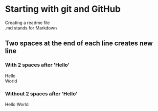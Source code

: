 # Starting with git and GitHub
Creating a readme file  
.md stands for Markdown

## Two spaces at the end of each line creates new line
### With 2 spaces after 'Hello'
Hello  
World
### Without 2 spaces after 'Hello'
Hello
World

